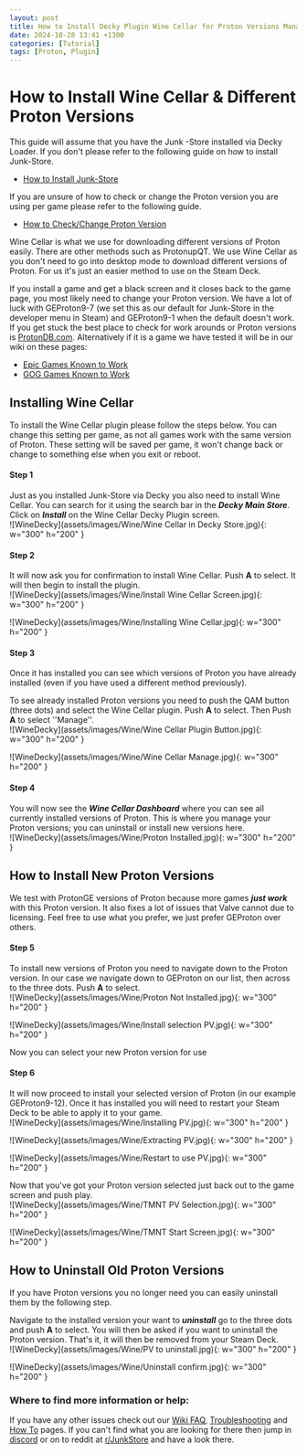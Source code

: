 ```yaml
---
layout: post
title: How to Install Decky Plugin Wine Cellar for Proton Versions Management
date: 2024-10-28 13:41 +1300
categories: [Tutorial]
tags: [Proton, Plugin]
---
```

# How to Install Wine Cellar & Different Proton Versions
This guide will assume that you have the Junk -Store installed via Decky Loader. If you don't please refer to the following guide on how to install Junk-Store.

* [How to Install Junk-Store](https://wiki.junkstore.xyz/wiki/Help:How_to_guides/Install_Junk-Store)

If you are unsure of how to check or change the Proton version you are using per game please refer to the following guide.

* [How to Check/Change Proton Version]()

Wine Cellar is what we use for downloading different versions of Proton easily. There are other methods such as ProtonupQT. We use Wine Cellar as you don't need to go into desktop mode to download different versions of Proton. For us it's just an easier method to use on the Steam Deck.

If you install a game and get a black screen and it closes back to the game page, you most likely need to change your Proton version. We have a lot of luck with GEProton9-7 (we set this as our default for Junk-Store in the developer menu in Steam) and GEProton9-1 when the default doesn't work. If you get stuck the best place to check for work arounds or Proton versions is [ProtonDB.com](https://www.protondb.com/). Alternatively if it is a game we have tested it will be in our wiki on these pages:

* [Epic Games Known to Work](https://wiki.junkstore.xyz/wiki/Help:Epic_Games/Working)
* [GOG Games Known to Work](https://wiki.junkstore.xyz/wiki/Help:GOG_Games/Working)

## Installing Wine Cellar
To install the Wine Cellar plugin please follow the steps below. You can change this setting per game, as not all games work with the same version of Proton. These setting will be saved per game, it won't change back or change to something else when you exit or reboot.

#### Step 1
Just as you installed Junk-Store via Decky you also need to install Wine Cellar. You can search for it using the search bar in the ***Decky Main Store***. Click on ***Install*** on the Wine Cellar Decky Plugin screen.<br>
![WineDecky](assets/images/Wine/Wine Cellar in Decky Store.jpg){: w="300" h="200" }

#### Step 2
It will now ask you for confirmation to install Wine Cellar. Push **A** to select. It will then begin to install the plugin.<br>
![WineDecky](assets/images/Wine/Install Wine Cellar Screen.jpg){: w="300" h="200" }

![WineDecky](assets/images/Wine/Installing Wine Cellar.jpg){: w="300" h="200" }

#### Step 3
Once it has installed you can see which versions of Proton you have already installed (even if you have used a different method previously).<br>

To see already installed Proton versions you need to push the QAM button (three dots) and select the Wine Cellar plugin. Push **A** to select. Then Push **A** to select ''Manage''.<br>
![WineDecky](assets/images/Wine/Wine Cellar Plugin Button.jpg){: w="300" h="200" }

![WineDecky](assets/images/Wine/Wine Cellar Manage.jpg){: w="300" h="200" } 

#### Step 4
You will now see the ***Wine Cellar Dashboard*** where you can see all currently installed versions of Proton. This is where you manage your Proton versions; you can uninstall or install new versions here.<br>
![WineDecky](assets/images/Wine/Proton Installed.jpg){: w="300" h="200" }

## How to Install New Proton Versions
We test with ProtonGE versions of Proton because more games ***just work*** with this Proton version. It also fixes a lot of issues that Valve cannot due to licensing. Feel free to use what you prefer, we just prefer GEProton over others.

#### Step 5
To install new versions of Proton you need to navigate down to the Proton version. In our case we navigate down to GEProton on our list, then across to the three dots. Push **A** to select.<br>
![WineDecky](assets/images/Wine/Proton Not Installed.jpg){: w="300" h="200" }

![WineDecky](assets/images/Wine/Install selection PV.jpg){: w="300" h="200" }

Now you can select your new Proton version for use

#### Step 6
It will now proceed to install your selected version of Proton (in our example GEProton9-12). Once it has installed you will need to restart your Steam Deck to be able to apply it to your game.<br>
![WineDecky](assets/images/Wine/Installing PV.jpg){: w="300" h="200" }

![WineDecky](assets/images/Wine/Extracting PV.jpg){: w="300" h="200" }

![WineDecky](assets/images/Wine/Restart to use PV.jpg){: w="300" h="200" }

Now that you've got your Proton version selected just back out to the game screen and push play.<br>
![WineDecky](assets/images/Wine/TMNT PV Selection.jpg){: w="300" h="200" }

![WineDecky](assets/images/Wine/TMNT Start Screen.jpg){: w="300" h="200" }

## How to Uninstall Old Proton Versions
If you have Proton versions you no longer need you can easily uninstall them by the following step.

Navigate to the installed version your want to ***uninstall*** go to the three dots and push **A** to select. You will then be asked if you want to uninstall the Proton version. That's it, it will then be removed from your Steam Deck.<br>
![WineDecky](assets/images/Wine/PV to uninstall.jpg){: w="300" h="200" }

![WineDecky](assets/images/Wine/Uninstall confirm.jpg){: w="300" h="200" }


### Where to find more information or help:
 If you have any other issues check out our [Wiki FAQ](https://wiki.junkstore.xyz/wiki/Help:FAQ), [Troubleshooting](https://wiki.junkstore.xyz/wiki/Help:Troubleshooting) and [How To](https://wiki.junkstore.xyz/wiki/Help:How_to_guides) pages. If you can't find what you are looking for there then jump in [discord](https://discord.com/servers/junk-store-1169048999618170880) or on to reddit at [r/JunkStore](https://www.reddit.com/r/JunkStore/) and have a look there.